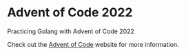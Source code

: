 # Advent of Code 2022

Practicing Golang with Advent of Code 2022

Check out the [Advent of Code](https://adventofcode.com/2022) website for more information.
